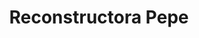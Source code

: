 ---
title: "Reconstructora Pepe"
url: /san-miguel-petapa/reconstructora-pepe/
shop: reparación de automóviles
---